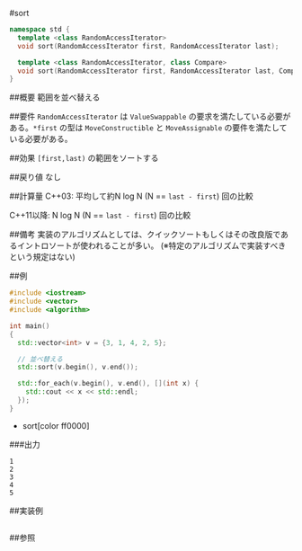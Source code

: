 #sort
```cpp
namespace std {
  template <class RandomAccessIterator>
  void sort(RandomAccessIterator first, RandomAccessIterator last);

  template <class RandomAccessIterator, class Compare>
  void sort(RandomAccessIterator first, RandomAccessIterator last, Compare comp);
}
```

##概要
範囲を並べ替える


##要件
`RandomAccessIterator` は `ValueSwappable` の要求を満たしている必要がある。`*first` の型は `MoveConstructible` と `MoveAssignable` の要件を満たしている必要がある。


##効果
`[first,last)` の範囲をソートする


##戻り値
なし


##計算量
C++03:
平均して約N log N (N == `last - first`) 回の比較

C++11以降:
N log N (N == `last - first`) 回の比較


##備考
実装のアルゴリズムとしては、クイックソートもしくはその改良版であるイントロソートが使われることが多い。
(※特定のアルゴリズムで実装すべきという規定はない)


##例
```cpp
#include <iostream>
#include <vector>
#include <algorithm>

int main()
{
  std::vector<int> v = {3, 1, 4, 2, 5};

  // 並べ替える
  std::sort(v.begin(), v.end());

  std::for_each(v.begin(), v.end(), [](int x) {
    std::cout << x << std::endl;
  });
}
```
* sort[color ff0000]


###出力
```
1
2
3
4
5
```


##実装例
```cpp
```

##参照


